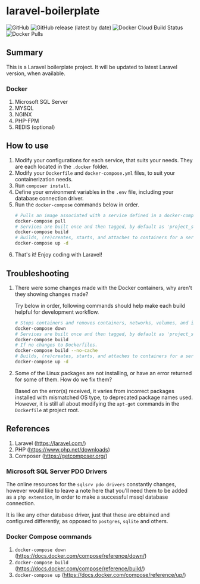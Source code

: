 # laravel-boilerplate
![GitHub](https://img.shields.io/github/license/brifiction/laravel-boilerplate?style=for-the-badge) ![GitHub release (latest by date)](https://img.shields.io/github/v/release/brifiction/laravel-boilerplate?style=for-the-badge) ![Docker Cloud Build Status](https://img.shields.io/docker/cloud/build/brifiction/laravel-boilerplate?style=for-the-badge) ![Docker Pulls](https://img.shields.io/docker/pulls/brifiction/laravel-boilerplate?style=for-the-badge)

## Summary
This is a Laravel boilerplate project. It will be updated to latest Laravel version, when available.

### Docker
1. Microsoft SQL Server
1. MYSQL
1. NGINX
1. PHP-FPM
1. REDIS (optional)

## How to use

1. Modify your configurations for each service, that suits your needs. They are each located in the ``.docker`` folder.
1. Modify your ``Dockerfile`` and ``docker-compose.yml`` files, to suit your containerization needs.
1. Run ``composer install``.
1. Define your environment variables in the ``.env`` file, including your database connection driver.
1. Run the ``docker-compose`` commands below in order.
   ```bash
   # Pulls an image associated with a service defined in a docker-compose.yml or docker-stack.yml file, but does not start containers based on those images.
   docker-compose pull
   # Services are built once and then tagged, by default as 'project_service'.
   docker-compose build
   # Builds, (re)creates, starts, and attaches to containers for a service, also as 'Detached mode'.
   docker-compose up -d
   ```
1. That's it! Enjoy coding with Laravel!

## Troubleshooting
1. There were some changes made with the Docker containers, why aren't they showing changes made?
   
   Try below in order, following commands should help make each build helpful for development workflow.
   ```bash
   # Stops containers and removes containers, networks, volumes, and images created by up.
   docker-compose down
   # Services are built once and then tagged, by default as 'project_service'.
   docker-compose build
   # If no changes to Dockerfiles.
   docker-compose build --no-cache
   # Builds, (re)creates, starts, and attaches to containers for a service, also as 'Detached mode'.
   docker-compose up -d
   ```
   
1. Some of the Linux packages are not installing, or have an error returned for some of them. How do we fix them?

   Based on the error(s) received, it varies from incorrect packages installed with mismatched OS type, to deprecated 
   package names used. However, it is still all about modifying the `apt-get` commands in the `Dockerfile` at project root.

## References
1. Laravel (https://laravel.com/)
1. PHP (https://www.php.net/downloads)
1. Composer (https://getcomposer.org/)

### Microsoft SQL Server PDO Drivers
The online resources for the ``sqlsrv pdo drivers`` constantly changes, however would like to leave a note here that 
you'll need them to be added as a ``php extension``, in order to make a successful mssql database connection.

It is like any other database driver, just that these are obtained and configured differently, as opposed to `postgres`,
`sqlite` and others.

### Docker Compose commands
1. ```docker-compose down``` (https://docs.docker.com/compose/reference/down/)
1. ```docker-compose build``` (https://docs.docker.com/compose/reference/build/)
1. ```docker-compose up``` (https://docs.docker.com/compose/reference/up/)


